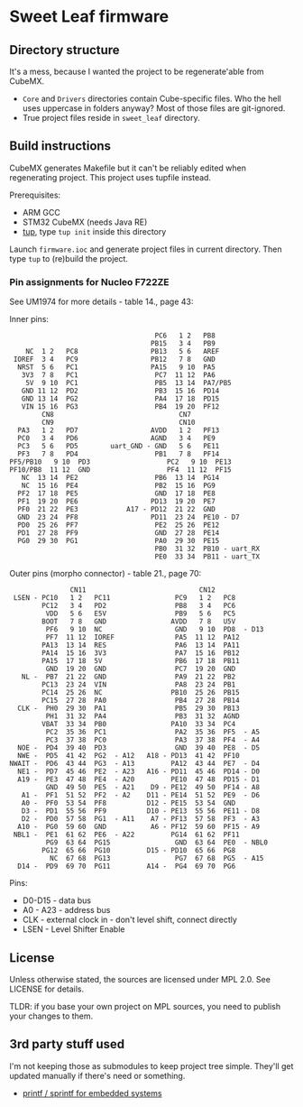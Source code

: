 # Sweet Leaf firmware

## Directory structure

It's a mess, because I wanted the project to be regenerate'able from CubeMX.

- `Core` and `Drivers` directories contain Cube-specific files. Who the hell
  uses uppercase in folders anyway? Most of those files are git-ignored.
- True project files reside in `sweet_leaf` directory.

## Build instructions

CubeMX generates Makefile but it can't be reliably edited when regenerating
project. This project uses tupfile instead.

Prerequisites:

- ARM GCC
- STM32 CubeMX (needs Java RE)
- [tup](http://gittup.org/tup/), type `tup init` inside this directory

Launch `firmware.ioc` and generate project files in current directory. Then
type `tup` to (re)build the project.

### Pin assignments for Nucleo F722ZE

See UM1974 for more details - table 14., page 43:

Inner pins:

   ``` plain
                                       PC6   1 2   PB8
                                      PB15   3 4   PB9
       NC  1 2   PC8                  PB13   5 6   AREF
    IOREF  3 4   PC9                  PB12   7 8   GND
     NRST  5 6   PC1                  PA15   9 10  PA5
      3V3  7 8   PC1                   PC7  11 12  PA6
       5V  9 10  PC1                   PB5  13 14  PA7/PB5
      GND 11 12  PD2                   PB3  15 16  PD14
      GND 13 14  PG2                   PA4  17 18  PD15
      VIN 15 16  PG3                   PB4  19 20  PF12
           CN8                               CN7
           CN9                               CN10
     PA3   1 2   PD7                  AVDD   1 2   PF13
     PC0   3 4   PD6                  AGND   3 4   PE9
     PC3   5 6   PD5        uart_GND - GND   5 6   PE11
     PF3   7 8   PD4                   PB1   7 8   PF14
PF5/PB10   9 10  PD3                   PC2   9 10  PE13
PF10/PB8  11 12  GND                   PF4  11 12  PF15
      NC  13 14  PE2                   PB6  13 14  PG14
      NC  15 16  PE4                   PB2  15 16  PG9
     PF2  17 18  PE5                   GND  17 18  PE8
     PF1  19 20  PE6                  PD13  19 20  PE7
     PF0  21 22  PE3            A17 - PD12  21 22  GND
     GND  23 24  PF8                  PD11  23 24  PE10 - D7
     PD0  25 26  PF7                   PE2  25 26  PE12
     PD1  27 28  PF9                   GND  27 28  PE14
     PG0  29 30  PG1                   PA0  29 30  PE15
                                       PB0  31 32  PB10 - uart_RX
                                       PE0  33 34  PB11 - uart_TX

```

Outer pins (morpho connector) - table 21., page 70:

``` plain
               CN11                            CN12
 LSEN - PC10   1 2   PC11                PC9   1 2   PC8
        PC12   3 4   PD2                 PB8   3 4   PC6
         VDD   5 6   E5V                 PB9   5 6   PC5
        BOOT   7 8   GND                AVDD   7 8   U5V
         PF6   9 10  NC                  GND   9 10  PD8  - D13
         PF7  11 12  IOREF               PA5  11 12  PA12
        PA13  13 14  RES                 PA6  13 14  PA11
        PA14  15 16  3V3                 PA7  15 16  PB12
        PA15  17 18  5V                  PB6  17 18  PB11
         GND  19 20  GND                 PC7  19 20  GND
   NL -  PB7  21 22  GND                 PA9  21 22  PB2
        PC13  23 24  VIN                 PA8  23 24  PB1
        PC14  25 26  NC                 PB10  25 26  PB15
        PC15  27 28  PA0                 PB4  27 28  PB14
  CLK -  PH0  29 30  PA1                 PB5  29 30  PB13
         PH1  31 32  PA4                 PB3  31 32  AGND
        VBAT  33 34  PB0                PA10  33 34  PC4
         PC2  35 36  PC1                 PA2  35 36  PF5  - A5
         PC3  37 38  PC0                 PA3  37 38  PF4  - A4
  NOE -  PD4  39 40  PD3                 GND  39 40  PE8  - D5
  NWE -  PD5  41 42  PG2  - A12   A18 - PD13  41 42  PF10
NWAIT -  PD6  43 44  PG3  - A13         PA12  43 44  PE7  - D4
  NE1 -  PD7  45 46  PE2  - A23   A16 - PD11  45 46  PD14 - D0
  A19 -  PE3  47 48  PE4  - A20         PE10  47 48  PD15 - D1
         GND  49 50  PE5  - A21    D9 - PE12  49 50  PF14 - A8
   A1 -  PF1  51 52  PF2  - A2    D11 - PE14  51 52  PE9  - D6
   A0 -  PF0  53 54  PF8          D12 - PE15  53 54  GND
   D3 -  PD1  55 56  PF9          D10 - PE13  55 56  PE11 - D8
   D2 -  PD0  57 58  PG1  - A11    A7 - PF13  57 58  PF3  - A3
  A10 -  PG0  59 60  GND           A6 - PF12  59 60  PF15 - A9
 NBL1 -  PE1  61 62  PE6  - A22         PG14  61 62  PF11
         PG9  63 64  PG15                GND  63 64  PE0  - NBL0
        PG12  65 66  PG10         D15 - PD10  65 66  PG8
          NC  67 68  PG13                PG7  67 68  PG5  - A15
  D14 -  PD9  69 70  PG11         A14 -  PG4  69 70  PG6
```

Pins:

- D0-D15 - data bus
- A0 - A23 - address bus
- CLK - external clock in - don't level shift, connect directly
- LSEN - Level Shifter Enable

## License

Unless otherwise stated, the sources are licensed under MPL 2.0.
See LICENSE for details.

TLDR: if you base your own project on MPL sources, you need to publish your
changes to them.

## 3rd party stuff used

I'm not keeping those as submodules to keep project tree simple. They'll get
updated manually if there's need or something.

- [printf / sprintf for embedded systems](https://github.com/mpaland/printf)
